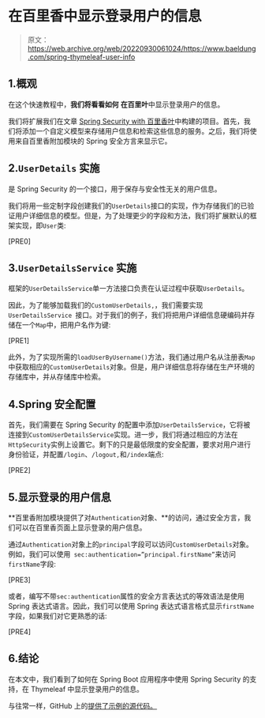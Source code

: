 # 在百里香中显示登录用户的信息

> 原文：<https://web.archive.org/web/20220930061024/https://www.baeldung.com/spring-thymeleaf-user-info>

## 1.概观

在这个快速教程中，**我们将看看如何** **在百里叶**中显示登录用户的信息。

我们将扩展我们在文章 [Spring Security with 百里香叶](/web/20220923120147/https://www.baeldung.com/spring-security-thymeleaf)中构建的项目。首先，我们将添加一个自定义模型来存储用户信息和检索这些信息的服务。之后，我们将使用来自百里香附加模块的 Spring 安全方言来显示它。

## 2.`UserDetails` 实施

是 Spring Security 的一个接口，用于保存与安全性无关的用户信息。

我们将用一些定制字段创建我们的`UserDetails`接口的实现，作为存储我们的已验证用户详细信息的模型。但是，为了处理更少的字段和方法，我们将扩展默认的框架实现，即`User`类:

[PRE0]

## 3.`UserDetailsService` 实施

框架的`UserDetailsService`单一方法接口负责在认证过程中获取`UserDetails`。

因此，为了能够加载我们的`CustomUserDetails,`，我们需要实现`UserDetailsService `接口。对于我们的例子，我们将把用户详细信息硬编码并存储在一个`Map`中，把用户名作为键:

[PRE1]

此外，为了实现所需的`loadUserByUsername()`方法，我们通过用户名从注册表`Map`中获取相应的`CustomUserDetails`对象。但是，用户详细信息将存储在生产环境的存储库中，并从存储库中检索。

## 4.Spring 安全配置

首先，我们需要在 Spring Security 的配置中添加`UserDetailsService`，它将被连接到`CustomUserDetailsService`实现。进一步，我们将通过相应的方法在`HttpSecurity`实例上设置它。剩下的只是最低限度的安全配置，要求对用户进行身份验证，并配置`/login`、`/logout,`和`/index`端点:

[PRE2]

## 5.显示登录的用户信息

**百里香附加模块提供了对`Authentication`对象、**的访问，通过安全方言，我们可以在百里香页面上显示登录的用户信息。

通过`Authentication`对象上的`principal`字段可以访问`CustomUserDetails`对象。例如，我们可以使用` sec:authentication=”principal.firstName”`来访问`firstName`字段:

[PRE3]

或者，编写不带`sec:authentication`属性的安全方言表达式的等效语法是使用 Spring 表达式语言。因此，我们可以使用 Spring 表达式语言格式显示`firstName`字段，如果我们对它更熟悉的话:

[PRE4]

## 6.结论

在本文中，我们看到了如何在 Spring Boot 应用程序中使用 Spring Security 的支持，在 Thymeleaf 中显示登录用户的信息。

与往常一样，GitHub 上的[提供了示例的源代码。](https://web.archive.org/web/20220923120147/https://github.com/eugenp/tutorials/tree/master/spring-security-modules/spring-security-web-thymeleaf)